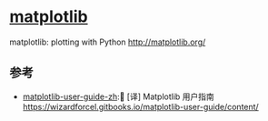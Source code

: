 # [matplotlib](https://github.com/matplotlib/matplotlib)

matplotlib: plotting with Python <http://matplotlib.org/>

## 参考

* [matplotlib-user-guide-zh](https://github.com/apachecn/matplotlib-user-guide-zh):📖 [译] Matplotlib 用户指南 <https://wizardforcel.gitbooks.io/matplotlib-user-guide/content/>
